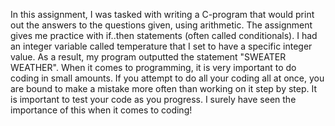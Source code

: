 In this assignment, I was tasked with writing a C-program that would print out the answers to the questions given, using arithmetic. The assignment gives me practice with if..then statements (often called conditionals). I had an integer variable called temperature that I set to have a specific integer value. As a result, my program outputted the statement "SWEATER WEATHER". When it comes to programming, it is very important to do coding in small amounts. If you attempt to do all your coding all at once, you are bound to make a mistake more often than working on it step by step. It is important to test your code as you progress. I surely have seen the importance of this when it comes to coding! 
